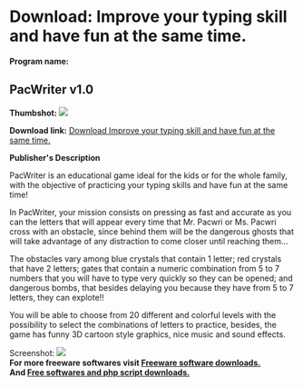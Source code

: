 # Download: Improve your typing skill and have fun at the same time.

**Program name:**

## PacWriter v1.0

  
**Thumbshot:** ![](http://www.freewarefiles.com/screenshot/pacwriter_md.jpg)   
  
**Download link:** [Download Improve your typing skill and have fun at the same time.](http://freesoftwares.boysofts.com/PacWriter-V_program_34934.html)  
  


**Publisher's Description**  
  


PacWriter is an educational game ideal for the kids or for the whole family, with the objective of practicing your typing skills and have fun at the same time! 

In PacWriter, your mission consists on pressing as fast and accurate as you can the letters that will appear every time that Mr. Pacwri or Ms. Pacwri cross with an obstacle, since behind them will be the dangerous ghosts that will take advantage of any distraction to come closer until reaching them... 

The obstacles vary among blue crystals that contain 1 letter; red crystals that have 2 letters; gates that contain a numeric combination from 5 to 7 numbers that you will have to type very quickly so they can be opened; and dangerous bombs, that besides delaying you because they have from 5 to 7 letters, they can explote!!

You will be able to choose from 20 different and colorful levels with the possibility to select the combinations of letters to practice, besides, the game has funny 3D cartoon style graphics, nice music and sound effects.

  
  
Screenshot: ![](http://www.freewarefiles.com/screenshot/pacwriter.jpg)   
**For more freeware softwares visit [Freeware software downloads.](http://freesoftwares.boysofts.com/)**   
**And [Free softwares and php script downloads.](http://www.boysofts.com/)**
